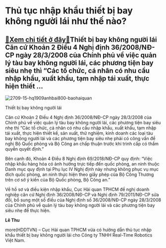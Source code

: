 Thủ tục nhập khẩu thiết bị bay không người lái như thế nào?
===========================================================

[:gift:Xem chi tiết ở đây:gift:](https://hddtvn.com/thu-tuc-nhap-khau-thiet-bi-bay-khong-nguoi-lai-nhu-the-nao-2/)Thiết bị bay không người lái Căn cứ Khoản 2 Điều 4 Nghị định 36/2008/NĐ-CP ngày 28/3/2008 của Chính phủ về việc quản lý tàu bay không người lái, các phương tiện bay siêu nhẹ thì “Các tổ chức, cá nhân có nhu cầu nhập khẩu, xuất khẩu, tạm nhập tái xuất, thực hiện thiết …
-----------------------------------------------------------------------------------------------------------------------------------------------------------------------------------------------------------------------------------------------------------------------------





![2709-15-hq1909anhbai800-baohaiquan](https://hddtvn.com/wp-content/uploads/2021/01/2709_15-hq1909.anhbai800_Baohaiquan.jpg "Thiết bị bay không người lái, hình thức khủng bố mới.")


Thiết bị bay không người lái



Căn cứ Khoản 2 Điều 4 Nghị định 36/2008/NĐ-CP ngày 28/3/2008 của Chính phủ về việc quản lý tàu bay không người lái, các phương tiện bay siêu nhẹ thì “Các tổ chức, cá nhân có nhu cầu nhập khẩu, xuất khẩu, tạm nhập tái xuất, thực hiện thiết kế, sản xuất, thử nghiệm, kinh doanh các loại tàu bay không người lái và các phương tiện bay siêu nhẹ phải có công vấn đề nghị Bộ Quốc phòng và Bộ Công an chấp thuận trước khi trình cấp có thẩm quyền quyết định.”


Bên cạnh đó, Khoản 4 Điều 8 Nghị định 69/2018/NĐ-CP quy định: “Việc nhập khẩu hàng hóa có ảnh hưởng trực tiếp đến quốc phòng, an ninh thuộc Danh mục quy định tại Phụ lục IV Nghị định này nhưng không phục vụ mục đích quốc phòng, an ninh thực hiện theo giấy phép của Bộ Công Thương trên cơ sở ý kiến của Bộ Quốc phòng, Bộ Công an.”


Về hồ sơ và điều kiện nhập khẩu, Cục Hải quan TPHCM đề nghị doanh nghiệp căn cứ Nghị định 36/2008/NĐ-CP và Nghị định 79/2011/NĐ-CP sửa đổi, bổ sung một số điều của Nghị định số 36/2008/NĐ-CP ngày 28/3/2008 của Chính phủ về quản lý tàu bay không người lái và các phương tiện bay siêu nhẹ để thực hiện.




**Lê Thu**



more(HDDTVN) – Cục Hải quan TPHCM vừa có hướng dẫn thủ tục nhập khẩu thiết bị bay không người lái cho Công ty TNHH Real-Time Robotics Việt Nam.

